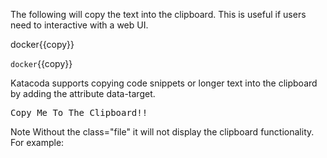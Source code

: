 The following will copy the text into the clipboard. This is useful if users need to interactive with a web UI.

docker{{copy}}

`docker`{{copy}}

Katacoda supports copying code snippets or longer text into the clipboard by adding the attribute data-target.

<pre class="file" data-target="clipboard">
Copy Me To The Clipboard!!
</pre>

Note Without the class="file" it will not display the clipboard functionality. For example:

